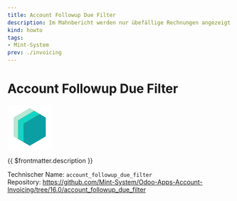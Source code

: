 ```yaml
---
title: Account Followup Due Filter
description: Im Mahnbericht werden nur übefällige Rechnungen angezeigt.
kind: howto
tags:
- Mint-System
prev: ./invoicing
---
```

# Account Followup Due Filter

![icon_oms_box](attachments/icons_odoo_mint_system.png)

{{ $frontmatter.description }}

Technischer Name: `account_followup_due_filter`\
Repository: <https://github.com/Mint-System/Odoo-Apps-Account-Invoicing/tree/16.0/account_followup_due_filter>
